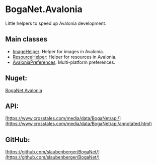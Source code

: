 # BogaNet.Avalonia
Little helpers to speed up Avalonia development.

## Main classes
* [ImageHelper](https://www.crosstales.com/media/data/BogaNet/api/class_boga_net_1_1_helper_1_1_image_helper.html): Helper for images in Avalonia.
* [ResourceHelper](https://www.crosstales.com/media/data/BogaNet/api/class_boga_net_1_1_helper_1_1_resource_helper.html): Helper for resources in Avalonia.
* [AvaloniaPreferences](https://www.crosstales.com/media/data/BogaNet/api/class_boga_net_1_1_prefs_1_1_avalonia_preferences.html): Multi-platform preferences.

## Nuget:
[BogaNet.Avalonia](https://www.nuget.org/packages/BogaNet.Avalonia/)

## API:
[https://www.crosstales.com/media/data/BogaNet/api/](https://www.crosstales.com/media/data/BogaNet/api/annotated.html)

## GitHub:
[https://github.com/slaubenberger/BogaNet/](https://github.com/slaubenberger/BogaNet/)
